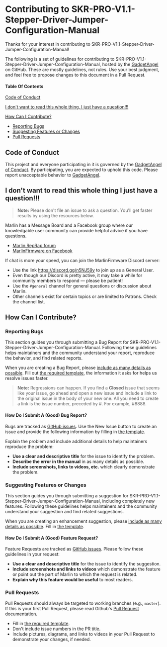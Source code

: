 # Contributing to SKR-PRO-V1.1-Stepper-Driver-Jumper-Configuration-Manual

Thanks for your interest in contributing to SKR-PRO-V1.1-Stepper-Driver-Jumper-Configuration-Manual!

The following is a set of guidelines for contributing to SKR-PRO-V1.1-Stepper-Driver-Jumper-Configuration-Manual, hosted by the [GadgetAngel](https://github.com/GadgetAngel) on GitHub. These are mostly guidelines, not rules. Use your best judgment, and feel free to propose changes to this document in a Pull Request.

#### Table Of Contents

[Code of Conduct](https://github.com/GadgetAngel/SKR-PRO-V1.1-Stepper-Driver-Jumper-Configuration-Manual/blob/master/.github/contributing.md#code-of-conduct)

[I don't want to read this whole thing, I just have a question!!!](https://github.com/GadgetAngel/SKR-PRO-V1.1-Stepper-Driver-Jumper-Configuration-Manual/blob/master/.github/contributing.md#i-dont-want-to-read-this-whole-thing-i-just-have-a-question)

[How Can I Contribute?](https://github.com/GadgetAngel/SKR-PRO-V1.1-Stepper-Driver-Jumper-Configuration-Manual/new/master/.github#how-can-i-contribute)
  * [Reporting Bugs](.github/ISSUE_TEMPLATE/bug_report.md)
  * [Suggesting Features or Changes](.github/ISSUE_TEMPLATE/feature_request.md)
  * [Pull Requests](.github/PULL_REQUEST_TEMPLATE/open-a-pull-request.md)

## Code of Conduct

This project and everyone participating in it is governed by the [GadgetAngel of Conduct](code-of-conduct.md). By participating, you are expected to uphold this code. Please report unacceptable behavior to [GadgetAngel](mailto:joannmanges@gmail.com).

## I don't want to read this whole thing I just have a question!!!

> **Note:** Please don't file an issue to ask a question. You'll get faster results by using the resources below.

Marlin has a Message Board and a Facebook group where our knowledgable user community can provide helpful advice if you have questions.

* [Marlin RepRap forum](https://reprap.org/forum/list.php?415)
* [MarlinFirmware on Facebook](https://www.facebook.com/groups/1049718498464482/)

If chat is more your speed, you can join the MarlinFirmware Discord server:

* Use the link https://discord.gg/n5NJ59y to join up as a General User.
* Even though our Discord is pretty active, it may take a while for community members to respond &mdash; please be patient!
* Use the `#general` channel for general questions or discussion about Marlin.
* Other channels exist for certain topics or are limited to Patrons. Check the channel list.

## How Can I Contribute?

### Reporting Bugs

This section guides you through submitting a Bug Report for SKR-PRO-V1.1-Stepper-Driver-Jumper-Configuration-Manual. Following these guidelines helps maintainers and the community understand your report, reproduce the behavior, and find related reports.

When you are creating a Bug Report, please [include as many details as possible](https://github.com/GadgetAngel/SKR-PRO-V1.1-Stepper-Driver-Jumper-Configuration-Manual/new/master/.github#how-do-i-submit-a-good-bug-report). Fill out [the required template](.github/ISSUE_TEMPLATE/bug_report.md), the information it asks for helps us resolve issues faster.

> **Note:** Regressions can happen. If you find a **Closed** issue that seems like your issue, go ahead and open a new issue and include a link to the original issue in the body of your new one. All you need to create a link is the issue number, preceded by #. For example, #8888.

#### How Do I Submit A (Good) Bug Report?

Bugs are tracked as [GitHub issues](https://guides.github.com/features/issues/). Use the New Issue button to create an issue and provide the following information by filling in [the template](.github/ISSUE_TEMPLATE/bug_report.md).

Explain the problem and include additional details to help maintainers reproduce the problem:

* **Use a clear and descriptive title** for the issue to identify the problem.
* **Describe the error in the manual** in as many details as possible. 
* **Include screenshots, links to videos, etc.** which clearly demonstrate the problem.

### Suggesting Features or Changes

This section guides you through submitting a suggestion for SKR-PRO-V1.1-Stepper-Driver-Jumper-Configuration-Manual, including completely new features. Following these guidelines helps maintainers and the community understand your suggestion and find related suggestions.

When you are creating an enhancement suggestion, please [include as many details as possible](https://github.com/GadgetAngel/SKR-PRO-V1.1-Stepper-Driver-Jumper-Configuration-Manual/new/master/.github#how-do-i-submit-a-good-feature-request). Fill in [the template](.github/ISSUE_TEMPLATE/feature_request.md).

#### How Do I Submit A (Good) Feature Request?

Feature Requests are tracked as [GitHub issues](https://guides.github.com/features/issues/). Please follow these guidelines in your request:

* **Use a clear and descriptive title** for the issue to identify the suggestion.
* **Include screenshots and links to videos** which demonstrate the feature or point out the part of Marlin to which the request is related.
* **Explain why this feature would be useful** to most readers.

### Pull Requests

Pull Requests should always be targeted to working branches (e.g., `master`). If this is your first Pull Request, please read Github's [Pull Request](https://help.github.com/articles/creating-a-pull-request/) documentation.

* Fill in [the required template](.github/PULL_REQUEST_TEMPLATE/open-a-pull-request.md).
* Don't include issue numbers in the PR title.
* Include pictures, diagrams, and links to videos in your Pull Request to demonstrate your changes, if needed.
